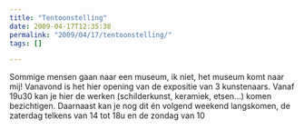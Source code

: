 ```yaml
---
title: "Tentoonstelling"
date: 2009-04-17T12:35:38
permalink: "2009/04/17/tentoonstelling/"
tags: []

---
```

Sommige mensen gaan naar een museum, ik niet, het museum komt naar mij! Vanavond is het hier opening van de expositie van 3 kunstenaars. Vanaf 19u30 kan je hier de werken (schilderkunst, keramiek, etsen…) komen bezichtigen. Daarnaast kan je nog dit én volgend weekend langskomen, de zaterdag telkens van 14 tot 18u en de zondag van 10
